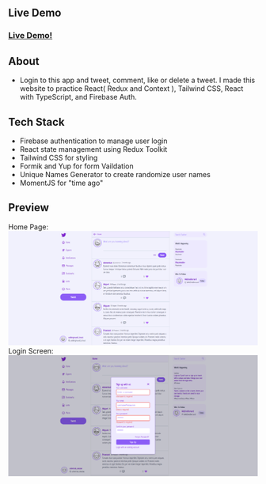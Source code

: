 ## Live Demo

### [Live Demo!](https://twitterpurple.vercel.app/)

## About

- Login to this app and tweet, comment, like or delete a tweet. I made this website to practice React( Redux and Context ), Tailwind CSS, React with TypeScript, and Firebase Auth.

## Tech Stack

- Firebase authentication to manage user login
- React state management using Redux Toolkit
- Tailwind CSS for styling
- Formik and Yup for form Vaildation
- Unique Names Generator to create randomize user names
- MomentJS for "time ago"

## Preview

Home Page:
!["twitter react"](https://github.com/WebDevBernard/Portfolio/blob/main/public/docs/twitter.png)
Login Screen:
!["twitter yup"](https://github.com/WebDevBernard/Portfolio/blob/main/public/docs/twitteryup.png)
